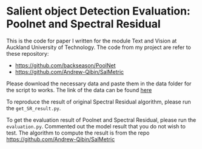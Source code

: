 # Salient object Detection Evaluation: Poolnet and Spectral Residual 

This is the code for paper I written for the module Text and Vision at Auckland University of Technology. The code from my project are refer to these repository: 

* https://github.com/backseason/PoolNet
* https://github.com/Andrew-Qibin/SalMetric

Please download the necessary data and paste them in the data folder for the script to works. The link of the data can be found [here](https://drive.google.com/drive/folders/194bC47VL3qk7VA-_5WnkADEgQdJULixR?usp=sharing)

To reproduce the result of original Spectral Residual algorithm, please run the `get_SR_result.py`. 

To get the evaluation result of Poolnet and Spectral Residual, please run the `evaluation.py`. Commented out the model result that you do not wish to test. The algorithm to compute the result is from the repo  https://github.com/Andrew-Qibin/SalMetric